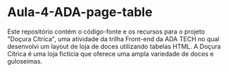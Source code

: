 # Aula-4-ADA-page-table
Este repositório contém o código-fonte e os recursos para o projeto "Doçura Cítrica", uma atividade da trilha Front-end da ADA TECH no qual desenvolvi um layout de loja de doces utilizando tabelas HTML. A Doçura Cítrica é uma loja fictícia que oferece uma ampla variedade de doces e guloseimas. 
